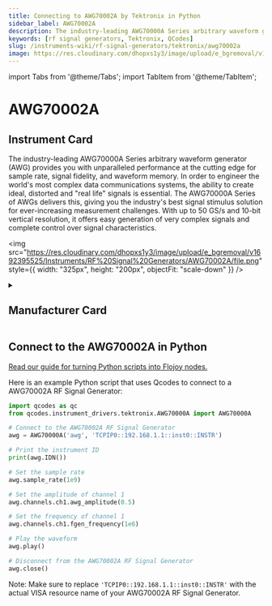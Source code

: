 ```yaml
---
title: Connecting to AWG70002A by Tektronix in Python
sidebar_label: AWG70002A
description: The industry-leading AWG70000A Series arbitrary waveform generator (AWG) provides you with unparalleled performance at the cutting edge for sample rate, signal fidelity, and waveform memory. In order to engineer the world's most complex data communications systems, the ability to create ideal, distorted and "real life" signals is essential. The AWG70000A Series of AWGs delivers this, giving you the industry's best signal stimulus solution for ever-increasing measurement challenges. With up to 50 GS/s and 10-bit vertical resolution, it offers easy generation of very complex signals and complete control over signal characteristics.
keywords: [rf signal generators, Tektronix, QCodes]
slug: /instruments-wiki/rf-signal-generators/tektronix/awg70002a
image: https://res.cloudinary.com/dhopxs1y3/image/upload/e_bgremoval/v1692395525/Instruments/RF%20Signal%20Generators/AWG70002A/file.png
---
```


import Tabs from '@theme/Tabs';
import TabItem from '@theme/TabItem';

# AWG70002A

## Instrument Card

<div className="flex">

<div>

The industry-leading AWG70000A Series arbitrary waveform generator (AWG) provides you with unparalleled performance at the cutting edge for sample rate, signal fidelity, and waveform memory. In order to engineer the world's most complex data communications systems, the ability to create ideal, distorted and "real life" signals is essential. The AWG70000A Series of AWGs delivers this, giving you the industry's best signal stimulus solution for ever-increasing measurement challenges. With up to 50 GS/s and 10-bit vertical resolution, it offers easy generation of very complex signals and complete control over signal characteristics.

</div>

<img src="https://res.cloudinary.com/dhopxs1y3/image/upload/e_bgremoval/v1692395525/Instruments/RF%20Signal%20Generators/AWG70002A/file.png" style={{ width: "325px", height: "200px", objectFit: "scale-down" }} />

</div>

<details>
<summary><h2>Manufacturer Card</h2></summary>

<img src="https://res.cloudinary.com/dhopxs1y3/image/upload/e_bgremoval/v1692125954/Instruments/Vendor%20Logos/Tektronix.png" style={{ width: "100%", height: "170px",objectFit: "scale-down" }} />

Tektronix, Inc., historically widely known as Tek, is an American company best known for manufacturing test and measurement devices such as [oscilloscopes](https://en.wikipedia.org/wiki/Oscilloscope), [logic analyzers](https://en.wikipedia.org/wiki/Logic_analyzer), and video and mobile test protocol equipment. <a href="https://www.tek.com/en">Website</a>.

<ul>
  <li>Headquarters: USA</li>
  <li>Yearly Revenue (millions, USD): 5800.0</li>
</ul>
</details>

## Connect to the AWG70002A in Python

[Read our guide for turning Python scripts into Flojoy nodes.](https://docs.flojoy.ai/custom-nodes/creating-custom-node/)
<Tabs>
<TabItem value="QCodes" label="QCodes">

Here is an example Python script that uses Qcodes to connect to a AWG70002A RF Signal Generator:

```python
import qcodes as qc
from qcodes.instrument_drivers.tektronix.AWG70000A import AWG70000A

# Connect to the AWG70002A RF Signal Generator
awg = AWG70000A('awg', 'TCPIP0::192.168.1.1::inst0::INSTR')

# Print the instrument ID
print(awg.IDN())

# Set the sample rate
awg.sample_rate(1e9)

# Set the amplitude of channel 1
awg.channels.ch1.awg_amplitude(0.5)

# Set the frequency of channel 1
awg.channels.ch1.fgen_frequency(1e6)

# Play the waveform
awg.play()

# Disconnect from the AWG70002A RF Signal Generator
awg.close()
```

Note: Make sure to replace `'TCPIP0::192.168.1.1::inst0::INSTR'` with the actual VISA resource name of your AWG70002A RF Signal Generator.

</TabItem>
</Tabs>